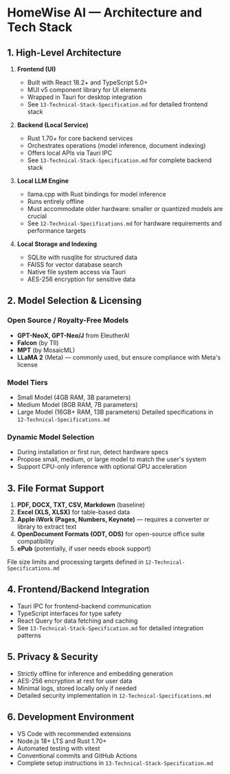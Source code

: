 # HomeWise AI — Architecture and Tech Stack

## 1. High-Level Architecture

1. **Frontend (UI)**
   - Built with React 18.2+ and TypeScript 5.0+
   - MUI v5 component library for UI elements
   - Wrapped in Tauri for desktop integration
   - See `13-Technical-Stack-Specification.md` for detailed frontend stack

2. **Backend (Local Service)**
   - Rust 1.70+ for core backend services
   - Orchestrates operations (model inference, document indexing)
   - Offers local APIs via Tauri IPC
   - See `13-Technical-Stack-Specification.md` for complete backend stack

3. **Local LLM Engine**
   - llama.cpp with Rust bindings for model inference
   - Runs entirely offline
   - Must accommodate older hardware: smaller or quantized models are crucial
   - See `12-Technical-Specifications.md` for hardware requirements and performance targets

4. **Local Storage and Indexing**
   - SQLite with rusqlite for structured data
   - FAISS for vector database search
   - Native file system access via Tauri
   - AES-256 encryption for sensitive data

## 2. Model Selection & Licensing

### Open Source / Royalty-Free Models
- **GPT-NeoX, GPT-Neo/J** from EleutherAI  
- **Falcon** (by TII)  
- **MPT** (by MosaicML)  
- **LLaMA 2** (Meta) — commonly used, but ensure compliance with Meta's license

### Model Tiers
- Small Model (4GB RAM, 3B parameters)
- Medium Model (8GB RAM, 7B parameters)
- Large Model (16GB+ RAM, 13B parameters)
Detailed specifications in `12-Technical-Specifications.md`

### Dynamic Model Selection
- During installation or first run, detect hardware specs
- Propose small, medium, or large model to match the user's system
- Support CPU-only inference with optional GPU acceleration

## 3. File Format Support

1. **PDF, DOCX, TXT, CSV, Markdown** (baseline)
2. **Excel (XLS, XLSX)** for table-based data
3. **Apple iWork (Pages, Numbers, Keynote)** — requires a converter or library to extract text
4. **OpenDocument Formats (ODT, ODS)** for open-source office suite compatibility
5. **ePub** (potentially, if user needs ebook support)

File size limits and processing targets defined in `12-Technical-Specifications.md`

## 4. Frontend/Backend Integration

- Tauri IPC for frontend-backend communication
- TypeScript interfaces for type safety
- React Query for data fetching and caching
- See `13-Technical-Stack-Specification.md` for detailed integration patterns

## 5. Privacy & Security

- Strictly offline for inference and embedding generation
- AES-256 encryption at rest for user data
- Minimal logs, stored locally only if needed
- Detailed security implementation in `12-Technical-Specifications.md`

## 6. Development Environment

- VS Code with recommended extensions
- Node.js 18+ LTS and Rust 1.70+
- Automated testing with vitest
- Conventional commits and GitHub Actions
- Complete setup instructions in `13-Technical-Stack-Specification.md`
